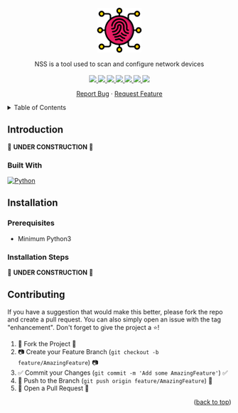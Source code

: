 <!--
*** Thanks for checking out the SmootiTools. If you have a suggestion
*** that would make this better, please fork the repo and create a pull request
-->

<!--
*** I'm using markdown "reference style" links for readability.
*** Reference links are enclosed in brackets [ ] instead of parentheses ( ).
*** See the bottom of this document for the declaration of the reference variables
*** This is an optional, concise syntax you may use.
*** https://www.markdownguide.org/basic-syntax/#reference-style-links
-->

<!-- PROJECT LOGO -->
<p align="center" style="text-align: center">
	<a href="https://github.com/smooti-python/NetworkStigScan">
		<img src="./images/cyber-security.png" width="20%">
	</a><br />
</p>

<!-- SHIELDS -->
<p align="center">
	NSS is a tool used to scan and configure network devices
	<br /><br />
	<!-- License shield -->
	<a href="https://github.com/smooti-python/NetworkStigScan/blob/master/LICENSE">
		<img src="https://img.shields.io/github/license/smooti-python/NetworkStigScan.svg?style=badge">
	</a>
	<!-- Contributors shield -->
	<a href="https://github.com/smooti-python/NetworkStigScan/graphs/contributors">
		<img src="https://img.shields.io/github/contributors/smooti-python/NetworkStigScan.svg?style=badge" />
	</a>
	<!-- Forks shield -->
	<a href="https://github.com/smooti-python/NetworkStigScan/network/members">
		<img src="https://img.shields.io/github/forks/smooti-python/NetworkStigScan.svg?style=badge" />
	</a>
	<!-- Stars shield -->
	<a href="https://github.com/smooti-python/NetworkStigScan/stargazers">
		<img src="https://img.shields.io/github/stars/smooti-python/NetworkStigScan.svg?style=badge" />
	</a>
	<!-- Contributions shield -->
	<a href="https://github.com/smooti-python/NetworkStigScan/issues">
		<img src="https://img.shields.io/badge/contributions-welcome-brightgreen.svg?style=flat" />
	</a>
	<!-- Issues Shield -->
	<a href="https://github.com/smooti-python/NetworkStigScan/issues">
		<img src="https://img.shields.io/github/issues/smooti-python/NetworkStigScan.svg?style=badge" />
	</a>
	<!-- Linkedin shield -->
	<a href="https://www.linkedin.com/in/robertowens01/">
		<img src="https://img.shields.io/badge/-LinkedIn-black.svg?style=badge&logo=linkedin&colorB=555" />
	</a>
</p>

<span id="nav-1"></span>

<p align="center">
	<a href="https://github.com/smooti-python/NetworkStigScan/issues">Report Bug</a>
	·
	<a href="https://github.com/smooti-python/NetworkStigScan/issues">Request Feature</a>
</p>

<!-- TABLE OF CONTENTS -->
<details>
	<summary>Table of Contents</summary>
	<ol>
		<li>
			<a href="#introduction">Introduction</a>
			<ul>
				<li><a href="#built-with">Built With</a></li>
			</ul>
		</li>
			<li><a href="#installation">Installation</a></li>
			<ul>
				<li><a href="#prerequisites">Prerequisites</a></li>
				<li><a href="#installation-steps">Installation Steps</a></li>
			</ul>
		</li>
		<li><a href="#usage">Usage</a></li>
		<li><a href="#roadmap">Roadmap</a></li>
		<li><a href="#contributing">Contributing</a></li>
		<li><a href="#license">License</a></li>
	</ol>
</details>

<!-- ABOUT THE PROJECT -->

## Introduction

:construction: **UNDER CONSTRUCTION** :construction:

### Built With

[![Python][python.com]][python-url]

<!-- Installation -->

## Installation

### Prerequisites

-   Minimum Python3

### Installation Steps

:construction: **UNDER CONSTRUCTION** :construction:

<!-- CONTRIBUTING -->

## Contributing

If you have a suggestion that would make this better, please fork the repo and create a pull request. You can also simply open an issue with the tag "enhancement".
Don't forget to give the project a :star:!

1. :fork_and_knife: Fork the Project :fork_and_knife:
2. :camera: Create your Feature Branch (`git checkout -b feature/AmazingFeature`) :camera:
3. :white_check_mark: Commit your Changes (`git commit -m 'Add some AmazingFeature'`) :white_check_mark:
4. :ribbon: Push to the Branch (`git push origin feature/AmazingFeature`) :ribbon:
5. :confetti_ball: Open a Pull Request :confetti_ball:

<p align="right">(<a href="#top">back to top</a>)</p>

<!-- MARKDOWN LINKS & IMAGES -->
<!-- https://www.markdownguide.org/basic-syntax/#reference-style-links -->

[python.com]: https://img.shields.io/badge/Python-0769AD?style=badge&logo=python&logoColor=yellow&color=black
[python-url]: https://www.python.org/
